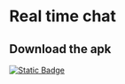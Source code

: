 # Real time chat


## Download the apk 
[![Static Badge](https://img.shields.io/badge/real_time_chat-apk-red?logo=Android&labelColor=black)](https://github.com/shalenMathew/Real-Time-Chat-app/releases)
